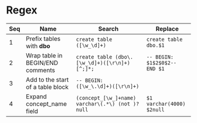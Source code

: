 # Regex
Seq|Name|Search|Replace
---|---|---|---
1|Prefix tables with **dbo**|`create table ([\w_\d]+)`|`create table dbo.$1`
2|Wrap table in BEGIN/END comments|`create table (dbo\.[\w_\d]+)([\r\n]+)[^;]*;`|`-- BEGIN: $1$2$0$2-- END $1`
3|Add to the start of a table block|`-- BEGIN: ([\w_\.\d]+)([\r\n]+)`|
4|Expand concept_name field|`(concept_[\w_]+name) varchar\(.*\) (not )?null`|`$1 varchar(4000) $2null`
